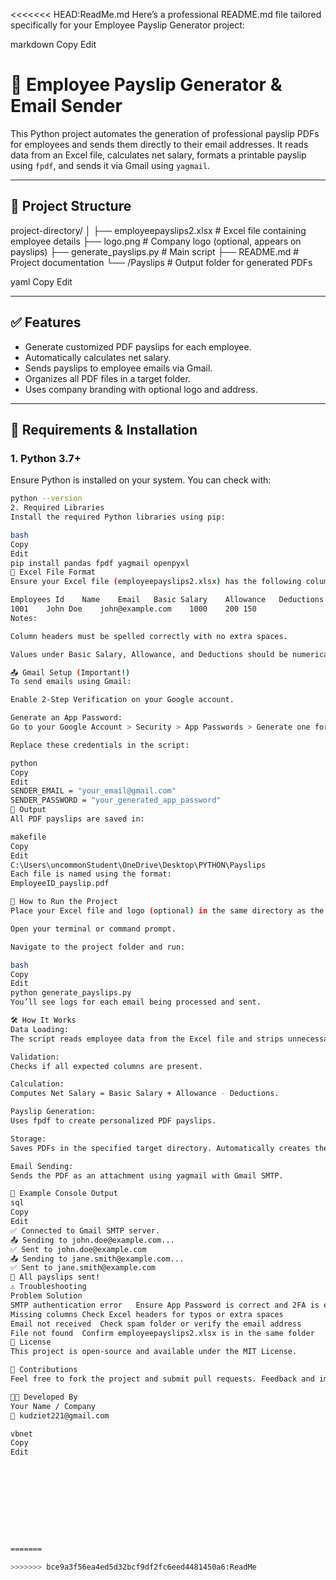 <<<<<<< HEAD:ReadMe.md
Here’s a professional README.md file tailored specifically for your Employee Payslip Generator project:

markdown
Copy
Edit
# 🧾 Employee Payslip Generator & Email Sender

This Python project automates the generation of professional payslip PDFs for employees and sends them directly to their email addresses. It reads data from an Excel file, calculates net salary, formats a printable payslip using `fpdf`, and sends it via Gmail using `yagmail`.

---

## 📁 Project Structure

project-directory/ │ ├── employeepayslips2.xlsx # Excel file containing employee details ├── logo.png # Company logo (optional, appears on payslips) ├── generate_payslips.py # Main script ├── README.md # Project documentation └── /Payslips # Output folder for generated PDFs

yaml
Copy
Edit

---

## ✅ Features

- Generate customized PDF payslips for each employee.
- Automatically calculates net salary.
- Sends payslips to employee emails via Gmail.
- Organizes all PDF files in a target folder.
- Uses company branding with optional logo and address.

---

## 🔧 Requirements & Installation

### 1. **Python 3.7+**  
Ensure Python is installed on your system. You can check with:
```bash
python --version
2. Required Libraries
Install the required Python libraries using pip:

bash
Copy
Edit
pip install pandas fpdf yagmail openpyxl
📂 Excel File Format
Ensure your Excel file (employeepayslips2.xlsx) has the following columns exactly as listed below:

Employees Id	Name	Email	Basic Salary	Allowance	Deductions
1001	John Doe	john@example.com	1000	200	150
Notes:

Column headers must be spelled correctly with no extra spaces.

Values under Basic Salary, Allowance, and Deductions should be numerical.

📤 Gmail Setup (Important!)
To send emails using Gmail:

Enable 2-Step Verification on your Google account.

Generate an App Password:
Go to your Google Account > Security > App Passwords > Generate one for "Mail".

Replace these credentials in the script:

python
Copy
Edit
SENDER_EMAIL = "your_email@gmail.com"
SENDER_PASSWORD = "your_generated_app_password"
🧾 Output
All PDF payslips are saved in:

makefile
Copy
Edit
C:\Users\uncommonStudent\OneDrive\Desktop\PYTHON\Payslips
Each file is named using the format:
EmployeeID_payslip.pdf

🚀 How to Run the Project
Place your Excel file and logo (optional) in the same directory as the script.

Open your terminal or command prompt.

Navigate to the project folder and run:

bash
Copy
Edit
python generate_payslips.py
You’ll see logs for each email being processed and sent.

🛠️ How It Works
Data Loading:
The script reads employee data from the Excel file and strips unnecessary whitespace from column headers.

Validation:
Checks if all expected columns are present.

Calculation:
Computes Net Salary = Basic Salary + Allowance - Deductions.

Payslip Generation:
Uses fpdf to create personalized PDF payslips.

Storage:
Saves PDFs in the specified target directory. Automatically creates the folder if it doesn’t exist.

Email Sending:
Sends the PDF as an attachment using yagmail with Gmail SMTP.

🧪 Example Console Output
sql
Copy
Edit
✅ Connected to Gmail SMTP server.
📤 Sending to john.doe@example.com...
✅ Sent to john.doe@example.com
📤 Sending to jane.smith@example.com...
✅ Sent to jane.smith@example.com
🏁 All payslips sent!
⚠️ Troubleshooting
Problem	Solution
SMTP authentication error	Ensure App Password is correct and 2FA is enabled on your Gmail account
Missing columns	Check Excel headers for typos or extra spaces
Email not received	Check spam folder or verify the email address
File not found	Confirm employeepayslips2.xlsx is in the same folder
📄 License
This project is open-source and available under the MIT License.

🤝 Contributions
Feel free to fork the project and submit pull requests. Feedback and improvements are always welcome!

👨‍💼 Developed By
Your Name / Company
📧 kudziet221@gmail.com

vbnet
Copy
Edit










=======

>>>>>>> bce9a3f56ea4ed5d32bcf9df2fc6eed4481450a6:ReadMe
